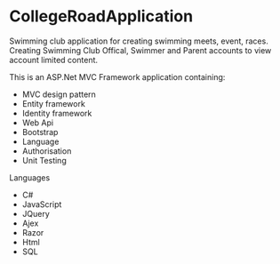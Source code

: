# CollegeRoadApplication

Swimming club application for creating swimming meets, event, races. Creating Swimming Club Offical, Swimmer and Parent accounts to view account limited content. 

This is an ASP.Net MVC Framework application containing:

- MVC design pattern
- Entity framework
- Identity framework
- Web Api
- Bootstrap
- Language
- Authorisation 
- Unit Testing

Languages
- C#
- JavaScript
- JQuery
- Ajex
- Razor
- Html
- SQL

